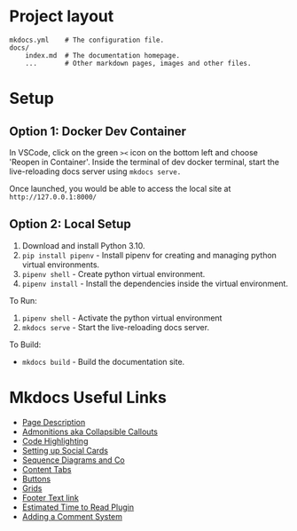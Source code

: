 # Project layout

    mkdocs.yml    # The configuration file.
    docs/
        index.md  # The documentation homepage.
        ...       # Other markdown pages, images and other files.

# Setup

## Option 1: Docker Dev Container

In VSCode, click on the green `><` icon on the bottom left and choose 'Reopen in Container'. Inside the terminal of dev docker terminal, start the live-reloading docs server using `mkdocs serve.` 

Once launched, you would be able to access the local site at `http://127.0.0.1:8000/`

## Option 2: Local Setup

1. Download and install Python 3.10. 
2. `pip install pipenv` - Install pipenv for creating and managing python virtual environments.
3. `pipenv shell` - Create python virtual environment.
4. `pipenv install` - Install the dependencies inside the virtual environment.

To Run:

1. `pipenv shell` - Activate the python virtual environment
2. `mkdocs serve` - Start the live-reloading docs server.

To Build:

- `mkdocs build` - Build the documentation site.

# Mkdocs Useful Links
- [Page Description](https://squidfunk.github.io/mkdocs-material/reference/#setting-the-page-description)
- [Admonitions aka Collapsible Callouts](https://squidfunk.github.io/mkdocs-material/reference/admonitions/)
- [Code Highlighting](https://squidfunk.github.io/mkdocs-material/reference/code-blocks/#usage)
- [Setting up Social Cards](https://squidfunk.github.io/mkdocs-material/setup/setting-up-social-cards/)
- [Sequence Diagrams and Co](https://squidfunk.github.io/mkdocs-material/reference/diagrams/)
- [Content Tabs](https://squidfunk.github.io/mkdocs-material/reference/content-tabs/)
- [Buttons](https://squidfunk.github.io/mkdocs-material/reference/buttons/)
- [Grids](https://squidfunk.github.io/mkdocs-material/reference/grids/)
- [Footer Text link](https://github.com/squidfunk/mkdocs-material/issues/5134#issuecomment-1453316243)
- [Estimated Time to Read Plugin](https://github.com/ntt4/mkdocs-timetoread-plugin/tree/main)
- [Adding a Comment System](https://squidfunk.github.io/mkdocs-material/setup/adding-a-comment-system/)

  
